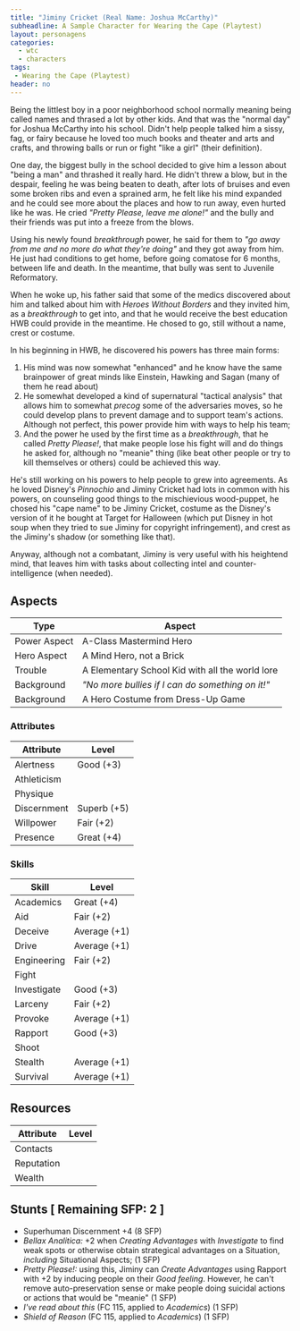 ```yaml
---
title: "Jiminy Cricket (Real Name: Joshua McCarthy)"
subheadline: A Sample Character for Wearing the Cape (Playtest)
layout: personagens
categories:
  - wtc
  - characters
tags:
 - Wearing the Cape (Playtest)
header: no
---
```


Being the littlest boy in a poor neighborhood school normally meaning being called names and thrased a lot by other kids. And that was the "normal day" for Joshua McCarthy into his school. Didn't help people talked him a sissy, fag, or fairy because he loved too much books and theater and arts and crafts, and throwing balls or run or fight "like a girl" (their definition).

One day, the biggest bully in the school decided to give him a lesson about "being a man" and thrashed it really hard. He didn't threw a blow, but in the despair, feeling he was being beaten to death, after lots of bruises and even some broken ribs and even a sprained arm, he felt like his mind expanded and he could see more about the places and how to run away, even hurted like he was. He cried _"Pretty Please, leave me alone!"_ and the bully and their friends was put into a freeze from the blows. 

Using his newly found _breakthrough_ power, he said for them to _"go away from me and no more do what they're doing"_ and they got away from him. He just had conditions to get home, before going comatose for 6 months, between life and death. In the meantime, that bully was sent to Juvenile Reformatory.

When he woke up, his father said that some of the medics discovered about him and talked about him with _Heroes Without Borders_ and they invited him, as a _breakthrough_ to get into, and that he would receive the best education HWB could provide in the meantime. He chosed to go, still without a name, crest or costume.

In his beginning in HWB, he discovered his powers has three main forms:

1. His mind was now somewhat "enhanced" and he know have the same brainpower of great minds like Einstein, Hawking and Sagan (many of them he read about)
2. He somewhat developed a kind of supernatural "tactical analysis" that allows him to somewhat _precog_ some of the adversaries moves, so he could develop plans to prevent damage and to support team's actions. Although not perfect, this power provide him with ways to help his team;
3. And the power he used by the first time as a _breakthrough_, that he called _Pretty Please!_, that make people lose his fight will and do things he asked for, although no "meanie" thing (like beat other people or try to kill themselves or others) could be achieved this way. 

He's still working on his powers to help people to grew into agreements. As he loved Disney's _Pinnochio_ and Jiminy Cricket had lots in common with his powers, on counseling good things to the mischievious wood-puppet, he chosed his "cape name" to be Jiminy Cricket, costume as the Disney's version of it he bought at Target for Halloween (which put Disney in hot soup when they tried to sue Jiminy for copyright infringement), and crest as the Jiminy's shadow (or something like that).

Anyway, although not a combatant, Jiminy is very useful with his heightend mind, that leaves him with tasks about collecting intel and counter-intelligence (when needed).

## Aspects

| Type | Aspect |
|-|-|
| Power Aspect | A-Class Mastermind Hero |
| Hero Aspect | A Mind Hero, not a Brick |
| Trouble  | A Elementary School Kid with all the world lore |
| Background | _"No more bullies if I can do something on it!"_ |
| Background | A Hero Costume from Dress-Up Game |

### Attributes

| Attribute | Level |
|-|-|
| Alertness | Good (+3) |
| Athleticism | |
| Physique | |
| Discernment | Superb (+5) |
| Willpower | Fair (+2) |
| Presence | Great (+4) |

### Skills

| Skill | Level |
|-|-|
| Academics | Great (+4) | 
| Aid | Fair (+2) | 
| Deceive | Average (+1) | 
| Drive | Average (+1)  | 
| Engineering | Fair (+2) | 
| Fight | | 
| Investigate | Good (+3) | 
| Larceny | Fair (+2) | 
| Provoke | Average (+1) | 
| Rapport | Good (+3) | 
| Shoot | | 
| Stealth | Average (+1) | 
| Survival | Average (+1)  | 

## Resources

| Attribute | Level |
|-|-|
| Contacts | |
| Reputation | |
| Wealth |  |

## Stunts [ Remaining SFP: 2 ]

+ Superhuman Discernment +4 (8 SFP)
+ _Bellax Analitica:_ +2 when _Creating Advantages_ with _Investigate_ to find weak spots or otherwise obtain strategical advantages on a Situation, _including_ Situational Aspects; (1 SFP)
+ _Pretty Please!:_ using this, Jiminy can _Create Advantages_ using Rapport with +2 by inducing people on their _Good feeling_. However, he can't remove auto-preservation sense or make people doing suicidal actions or actions that would be "meanie" (1 SFP)
+ _I've read about this_ (FC 115, applied to _Academics_) (1 SFP)
+ _Shield of Reason_ (FC 115, applied to _Academics_) (1 SFP)


